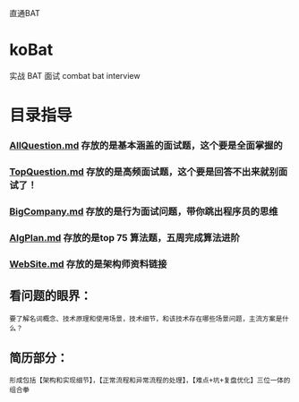 直通BAT
# koBat
实战 BAT 面试 combat bat interview 
# 目录指导

 ### [AllQuestion.md](AllQuestion.md) 存放的是基本涵盖的面试题，这个要是全面掌握的
 ### [TopQuestion.md](TopQuestion.md) 存放的是高频面试题，这个要是回答不出来就别面试了！
### [BigCompany.md](BigCompany.md) 存放的是行为面试问题，带你跳出程序员的思维
###  [AlgPlan.md](AlgPlan.md) 存放的是top 75 算法题，五周完成算法进阶
###  [WebSite.md](WebSite.md) 存放的是架构师资料链接
## 看问题的眼界：
```
要了解名词概念、技术原理和使用场景，技术细节，和该技术存在哪些场景问题，主流方案是什么？
```

## 简历部分：
``` 
形成包括【架构和实现细节】，【正常流程和异常流程的处理】，【难点+坑+复盘优化】三位一体的组合拳
```


